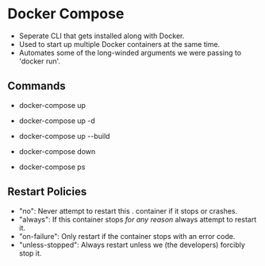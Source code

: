 # Docker Compose

- Seperate CLI that gets installed along with Docker.
- Used to start up multiple Docker containers at the same time.
- Automates some of the long-winded arguments we were passing to 'docker run'.

## Commands

- docker-compose up
- docker-compose up -d
- docker-compose up --build

- docker-compose down
- docker-compose ps

## Restart Policies

- "no": Never attempt to restart this . container if it stops or crashes.
- "always": If this container stops *for any reason* always attempt to restart it.
- "on-failure": Only restart if the container stops with an error code.
- "unless-stopped": Always restart unless we (the developers) forcibly stop it.